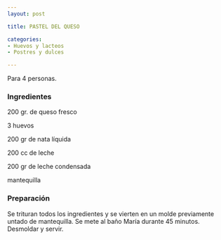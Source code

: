 ```yaml
---
layout: post

title: PASTEL DEL QUESO

categories:
- Huevos y lacteos
- Postres y dulces

---
```

Para 4 personas.

<h3>Ingredientes</h3>

200 gr. de queso fresco

3 huevos

200 gr de nata líquida

200 cc de leche

200 gr de leche condensada

mantequilla

<h3>Preparación</h3>

Se trituran todos los ingredientes y se vierten en un molde previamente untado de mantequilla. Se mete al baño María durante 45 minutos. Desmoldar y servir.